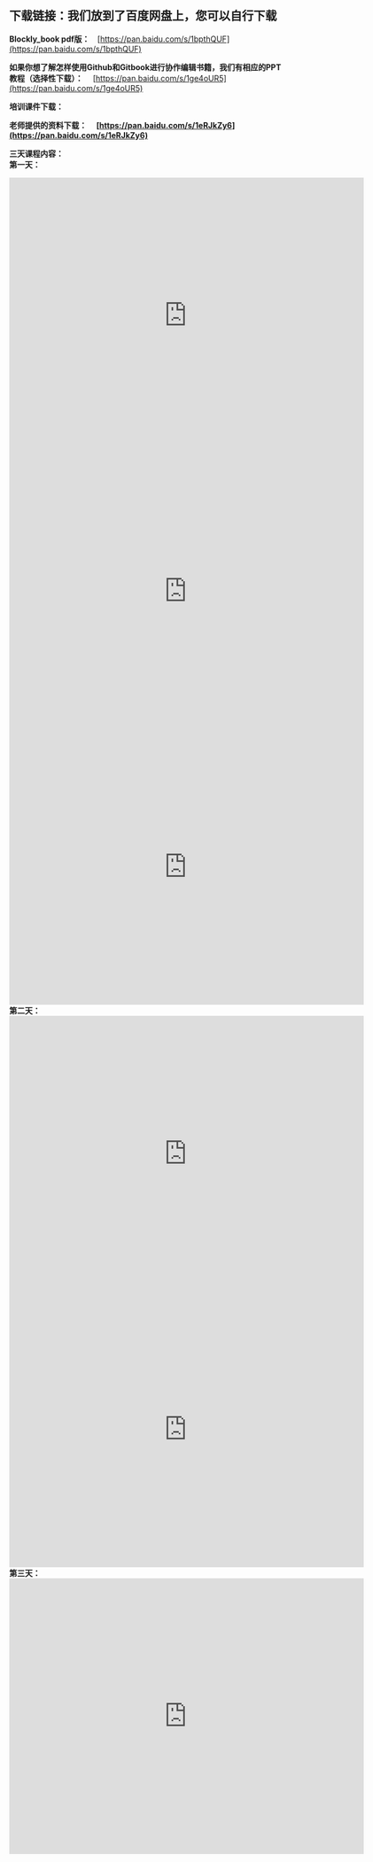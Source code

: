 ## 下载链接：我们放到了百度网盘上，您可以自行下载


<strong>Blockly_book pdf版：</strong>&emsp;[https://pan.baidu.com/s/1bpthQUF](https://pan.baidu.com/s/1bpthQUF)

<strong>如果你想了解怎样使用Github和Gitbook进行协作编辑书籍，我们有相应的PPT教程（选择性下载）：</strong>&emsp;
[https://pan.baidu.com/s/1ge4oUR5](https://pan.baidu.com/s/1ge4oUR5)

<strong>培训课件下载：<strong>

<strong>老师提供的资料下载：<strong>&emsp;
[https://pan.baidu.com/s/1eRJkZy6](https://pan.baidu.com/s/1eRJkZy6)

<strong>三天课程内容：</strong><br>
第一天：
<center><iframe frameborder="0" width="640" height="498" src="https://v.qq.com/iframe/player.html?vid=i05098fww2f&tiny=0&auto=0" allowfullscreen></iframe></center>
<center><iframe frameborder="0" width="640" height="498" src="https://v.qq.com/iframe/player.html?vid=s0509cu0nzd&tiny=0&auto=0" allowfullscreen></iframe></center>
<center><iframe frameborder="0" width="640" height="498" src="https://v.qq.com/iframe/player.html?vid=b0509ou9phw&tiny=0&auto=0" allowfullscreen></iframe></center>
第二天：
<center><iframe frameborder="0" width="640" height="498" src="https://v.qq.com/iframe/player.html?vid=c0509v4qg77&tiny=0&auto=0" allowfullscreen></iframe></center>
<center><iframe frameborder="0" width="640" height="498" src="https://v.qq.com/iframe/player.html?vid=d05095ih75a&tiny=0&auto=0" allowfullscreen></iframe></center>
第三天：
<center><iframe frameborder="0" width="640" height="498" src="https://v.qq.com/iframe/player.html?vid=z0509jwkwbl&tiny=0&auto=0" allowfullscreen></iframe></center>
